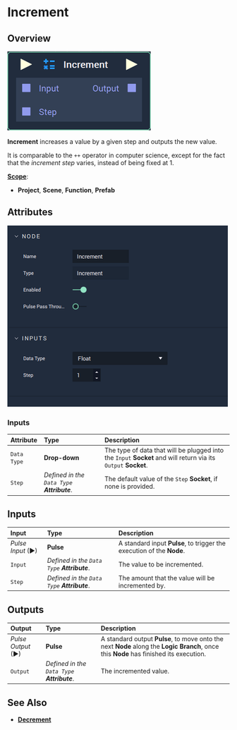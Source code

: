 # Increment

## Overview

![The Increment Node.](../../.gitbook/assets/node-increment2.png)

**Increment** increases a value by a given step and outputs the new value.

It is comparable to the `++` operator in computer science, except for the fact that the _increment step_ varies, instead of being fixed at 1.

[**Scope**](../overview.md#scopes):
*  **Project**, **Scene**, **Function**, **Prefab**

## Attributes

![The Increment Node Attributes.](../../.gitbook/assets/node-increment2-attr.png)

### Inputs

| Attribute | Type | Description |
| :--- | :--- | :--- |
| `Data Type` | **Drop-down** | The type of data that will be plugged into the `Input` **Socket** and will return via its `Output` **Socket**. |
| `Step` | _Defined in the `Data Type` **Attribute**_. | The default value of the `Step` **Socket**, if none is provided. |

## Inputs

| Input | Type | Description |
| :--- | :--- | :--- |
| _Pulse Input_ \(►\) | **Pulse** | A standard input **Pulse**, to trigger the execution of the **Node**. |
| `Input` | _Defined in the `Data Type` **Attribute**_. | The value to be incremented. |
| `Step` | _Defined in the `Data Type` **Attribute**_. | The amount that the value will be incremented by. |

## Outputs

| Output | Type | Description |
| :--- | :--- | :--- |
| _Pulse Output_ \(►\) | **Pulse** | A standard output **Pulse**, to move onto the next **Node** along the **Logic Branch**, once this **Node** has finished its execution. |
| `Output` | _Defined in the `Data Type` **Attribute**_. | The incremented value. |

## See Also

* [**Decrement**](decrement.md)

